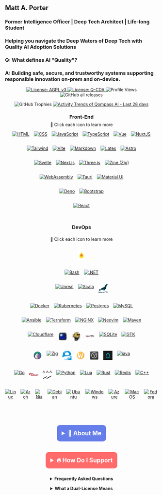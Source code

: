 <!-- /phaedrusflow/phaedrusflow/README.md-->
<!-- Qompass AI Founder Github Profile-->
<!--Copyright (C) 2025 Qompass AI, All rights reserved-->
<!------------------------------------------------------>

<h2>Matt A. Porter</h2>

<h3>Former Intelligence Officer | Deep Tech Architect | Life-long Student</h3>

<h3>Helping you navigate the Deep Waters of Deep Tech with Quality AI Adoption Solutions</h3>

<!-- [![Quality AI: Safe, Secure & Trustworthy](assets/images/mlkem-visualization.png)](https://phaedrusflow.github.io/phaedrusflow/diagrams/mlkem/) -->

<h3>Q: What defines AI "Quality"?</h3>

<h3>A: Building safe, secure, and trustworthy systems supporting responsible innovation on-prem and on-device.</h3>

<p align="center">
  <a href="https://www.gnu.org/licenses/agpl-3.0">
    <img src="https://img.shields.io/badge/License-AGPL%20v3-blue.svg" alt="License: AGPL v3">
  </a>
  <a href="./LICENSE-QCDA">
    <img src="https://img.shields.io/badge/license-Q--CDA-lightgrey.svg" alt="License: Q-CDA">
  </a>
  <img src="https://komarev.com/ghpvc/?username=phaedrusflow" alt="Profile Views">
  <img src="https://img.shields.io/github/downloads/phaedrusflow/phaedrusflow/total?style=flat-square"
    alt="GitHub all releases">
</p>

<div align="center">
  <img
    src="https://github-profile-trophy.vercel.app/?username=phaedrusflow&theme=gruvbox&no-frame=true&no-bg=true&margin-w=20&margin-h=15&column=3&rank=SECRET,SSS,SS"
    alt="GitHub Trophies" />

  <a href="https://next.ossinsight.io/widgets/official/compose-activity-trends?repo_id=41986369" target="_phaedrusflow">
    <picture>
      <source media="(prefers-color-scheme: dark)"
        srcset="https://next.ossinsight.io/widgets/official/compose-activity-trends/thumbnail.png?repo_id=41986369&image_size=auto&color_scheme=dark"
        width="815" height="auto">
      <img alt="Activity Trends of Qompass AI - Last 28 days"
        src="https://next.ossinsight.io/widgets/official/compose-activity-trends/thumbnail.png?repo_id=41986369&image_size=auto&color_scheme=light"
        width="815" height="auto">
    </picture>
  </a>
</div>

  <div align="center">
    <h3 align="center">Front-End</h3>
    <p align="center" style="font-size: 14px; margin-top: -10px;">
      <span>🔗 Click each icon to learn more</span>
    </p>
    <div class="tech-pyramid" style="display: flex; flex-direction: column; align-items: center; gap: 15px;">
      <div class="icon-row" style="display: flex; justify-content: center; gap: 15px; margin-bottom: 15px;">
        <a href="https://github.com/qompassai/html" class="icon-link">
          <img src="https://skillicons.dev/icons?i=html" alt="HTML" width="30" height="30" title="HTML" />
        </a>
        <a href="https://github.com/qompassai/css" class="icon-link">
          <img src="https://skillicons.dev/icons?i=css" alt="CSS" width="30" height="30" title="CSS" />
        </a>
        <a href="https://github.com/qompassai/javascript" class="icon-link">
          <img src="https://skillicons.dev/icons?i=js" alt="JavaScript" width="30" height="30" title="JavaScript" />
        </a>
        <a href="https://github.com/qompassai/typescript" class="icon-link">
          <img src="https://skillicons.dev/icons?i=ts" alt="TypeScript" width="30" height="30" title="TypeScript" />
        </a>
        <a href="https://github.com/qompassai/vue" class="icon-link">
          <img src="https://skillicons.dev/icons?i=vue" alt="Vue" width="30" height="30" title="Vue" />
        </a>
        <a href="https://github.com/qompassai/nuxtjs" class="icon-link">
          <img src="https://skillicons.dev/icons?i=nuxtjs" alt="NuxtJS" width="30" height="30" title="NuxtJS" />
        </a>
      </div>
      <div class="icon-row" style="display: flex; justify-content: center; gap: 15px; margin-bottom: 15px;">
        <a href="https://github.com/qompassai/tailwind" class="icon-link">
          <img src="https://skillicons.dev/icons?i=tailwind" alt="Tailwind" width="30" height="30" title="Tailwind" />
        </a>
        <a href="https://github.com/qompassai/vite" class="icon-link">
          <img src="https://skillicons.dev/icons?i=vite" alt="Vite" width="30" height="30" title="Vite" />
        </a>
        <a href="https://github.com/qompassai/markdown" class="icon-link">
          <img src="https://skillicons.dev/icons?i=md" alt="Markdown" width="30" height="30" title="Markdown" />
        </a>
        <a href="https://github.com/qompassai/latex" class="icon-link">
          <img src="https://skillicons.dev/icons?i=latex" alt="Latex" width="30" height="30" title="Latex" />
        </a>
        <a href="https://github.com/qompassai/astro" class="icon-link">
          <img src="https://skillicons.dev/icons?i=astro" alt="Astro" width="30" height="30" title="Astro" />
        </a>
      </div>
      <div class="icon-row" style="display: flex; justify-content: center; gap: 15px; margin-bottom: 15px;">
        <a href="https://github.com/qompassai/svelte" class="icon-link">
          <img src="https://skillicons.dev/icons?i=svelte" alt="Svelte" width="30" height="30" title="Svelte" />
        </a>
        <a href="https://github.com/qompassai/nextjs" class="icon-link">
          <img src="https://skillicons.dev/icons?i=nextjs" alt="Next.js" width="30" height="30" title="Next.js" />
        </a>
        <a href="https://github.com/qompassai/threejs" class="icon-link">
          <img src="https://skillicons.dev/icons?i=threejs" alt="Three.js" width="30" height="30" title="Three.js" />
        </a>
        <a href="https://github.com/qompassai/Zig" class="icon-link">
          <img src="https://skillicons.dev/icons?i=zig" alt="Zine (Zig)" width="30" height="30" title="Zine (Zig)" />
        </a>
      </div>
      <div class="icon-row" style="display: flex; justify-content: center; gap: 15px; margin-bottom: 15px;">
        <a href="https://github.com/qompassai/wasm" class="icon-link">
          <img src="https://skillicons.dev/icons?i=wasm" alt="WebAssembly" width="30" height="30" title="WebAssembly" />
        </a>
        <a href="https://github.com/qompassai/tauri" class="icon-link">
          <img src="https://skillicons.dev/icons?i=tauri" alt="Tauri" width="30" height="30" title="Tauri" />
        </a>
        <a href="https://github.com/qompassai/materialui" class="icon-link">
          <img src="https://skillicons.dev/icons?i=materialui" alt="Material UI" width="30" height="30"
            title="Material UI" />
        </a>
      </div>
      <div class="icon-row" style="display: flex; justify-content: center; gap: 15px; margin-bottom: 15px;">
        <a href="https://github.com/qompassai/deno" class="icon-link">
          <img src="https://skillicons.dev/icons?i=deno" alt="Deno" width="30" height="30" title="Deno" />
        </a>
        <a href="https://github.com/qompassai/bootstrap" class="icon-link">
          <img src="https://skillicons.dev/icons?i=bootstrap" alt="Bootstrap" width="30" height="30"
            title="Bootstrap" />
        </a>
      </div>
      <div class="icon-row" style="display: flex; justify-content: center; gap: 15px; margin-bottom: 15px;">
        <a href="https://github.com/qompassai/react" class="icon-link">
          <img src="https://skillicons.dev/icons?i=react" alt="React" width="30" height="30" title="React" />
        </a>
      </div>
      <h3 align="center">DevOps</h3>
      <p align="center" style="font-size: 14px; margin-top: -10px;">
        <span>🔗 Click each icon to learn more</span>
      </p>
      <div class="icon-row" style="display: flex; justify-content: center; gap: 15px; margin-bottom: 15px;">
        <a href="https://github.com/qompassai/mojo" class="icon-link">
          <img src="https://raw.githubusercontent.com/PhaedrusFlow/phaedrusflow/main/assets/icons/mojo.svg" alt="Mojo"
            width="30" height="30" title="Mojo" />
        </a>
      </div>
      <div class="icon-row" style="display: flex; justify-content: center; gap: 15px; margin-bottom: 15px;">
        <a href="https://github.com/qompassai/shell" class="icon-link">
          <img src="https://skillicons.dev/icons?i=bash" alt="Bash" width="30" height="30" title="Bash" />
        </a>
        <a href="https://github.com/qompassai/dotnet" class="icon-link">
          <img src="https://skillicons.dev/icons?i=dotnet" alt=".NET" width="30" height="30" title=".NET" />
        </a>
      </div>
      <div class="icon-row" style="display: flex; justify-content: center; gap: 15px; margin-bottom: 15px;">
        <a href="https://github.com/qompassai/unreal" class="icon-link">
          <img src="https://skillicons.dev/icons?i=unreal" alt="Unreal" width="30" height="30" title="Unreal" />
        </a>
        <a href="https://github.com/qompassai/scala" class="icon-link">
          <img src="https://skillicons.dev/icons?i=scala" alt="Scala" width="30" height="30" title="Scala" />
        </a>
        <a href="https://github.com/qompassai/mariadb" class="icon-link">
          <img src="assets/icons/mariadb.svg" alt="MariaDB" width="30" height="30" title="MariaDB" />
        </a>
      </div>
      <div class="icon-row" style="display: flex; justify-content: center; gap: 15px; margin-bottom: 15px;">
        <a href="https://github.com/qompassai/containers" class="icon-link">
          <img src="https://skillicons.dev/icons?i=docker" alt="Docker" width="30" height="30" title="Docker" />
        </a>
        <a href="https://github.com/qompassai/k8s" class="icon-link">
          <img src="https://skillicons.dev/icons?i=kubernetes" alt="Kubernetes" width="30" height="30"
            title="Kubernetes" />
        </a>
        <a href="https://github.com/qompassai/psql" class="icon-link">
          <img src="https://skillicons.dev/icons?i=postgres" alt="Postgres" width="30" height="30" title="Postgres" />
        </a>
        <a href="https://github.com/qompassai/mysql" class="icon-link">
          <img src="https://skillicons.dev/icons?i=mysql" alt="MySQL" width="30" height="30" title="MySQL" />
        </a>
      </div>
      <div class="icon-row" style="display: flex; justify-content: center; gap: 15px; margin-bottom: 15px;">
        <a href="https://github.com/qompassai/ansible" class="icon-link">
          <img src="https://skillicons.dev/icons?i=ansible" alt="Ansible" width="30" height="30" title="Ansible" />
        </a>
        <a href="https://github.com/qompassai/terraform" class="icon-link">
          <img src="https://skillicons.dev/icons?i=terraform" alt="Terraform" width="30" height="30"
            title="Terraform" />
        </a>
        <a href="https://github.com/qompassai/nginx" class="icon-link">
          <img src="https://skillicons.dev/icons?i=nginx" alt="NGINX" width="30" height="30" title="NGINX" />
        </a>
        <a href="https://github.com/qompassai/Diver" class="icon-link">
          <img src="https://skillicons.dev/icons?i=neovim" alt="Neovim" width="30" height="30" title="Neovim" />
        </a>
        <a href="https://github.com/qompassai/maven" class="icon-link">
          <img src="https://skillicons.dev/icons?i=maven" alt="Maven" width="30" height="30" title="Maven" />
        </a>
      </div>
      <div class="icon-row" style="display: flex; justify-content: center; gap: 15px; margin-bottom: 15px;">
        <a href="https://github.com/qompassai/qai" class="icon-link">
          <img src="https://skillicons.dev/icons?i=cloudflare" alt="Cloudflare" width="30" height="30"
            title="Cloudflare" />
        </a>
        <a href="https://github.com/qompassai/shell" class="icon-link">
          <img src="assets/icons/ghostty.svg" alt="Ghostty" width="30" height="30" title="Ghostty" />
        </a>
        <a href="https://github.com/qompassai/qssh" class="icon-link">
          <img src="assets/icons/openssh.svg" alt="OpenSSH" width="30" height="30" title="OpenSSH" />
        </a>
        <a href="https://github.com/qompassai/qssl" class="icon-link">
          <img src="assets/icons/openssl.svg" alt="OpenSSL" width="30" height="30" title="OpenSSL" />
        </a>
        <a href="https://github.com/qompassai/sqlite" class="icon-link">
          <img src="https://skillicons.dev/icons?i=sqlite" alt="SQLite" width="30" height="30" title="SQLite" />
        </a>
        <a href="https://github.com/qompassai/gtk" class="icon-link">
          <img src="https://skillicons.dev/icons?i=gtk" alt="GTK" width="30" height="30" title="GTK" />
        </a>
      </div>
      <div class="icon-row" style="display: flex; justify-content: center; gap: 15px; margin-bottom: 15px;">
        <a href="https://github.com/qompassai/Tor" class="icon-link">
          <img src="assets/icons/tor.svg" alt="Tor" width="30" height="30" title="Tor" />
        </a>
        <a href="https://github.com/qompassai/Zig" class="icon-link">
          <img src="https://skillicons.dev/icons?i=zig" alt="Zig" width="30" height="30" title="Zig" />
        </a>
        <a href="https://github.com/qompassai/qpg" class="icon-link">
          <img src="assets/icons/gnupg.svg" alt="GnuPG" width="30" height="30" title="GnuPG" />
        </a>
        <a href="https://github.com/qompassai/wayland" class="icon-link">
          <img src="assets/icons/wayland.svg" alt="Wayland" width="30" height="30" title="Wayland" />
        </a>
        <a href="https://github.com/qompassai/obs" class="icon-link">
          <img src="assets/icons/obs-studio.svg" alt="OBS" width="30" height="30" title="OBS" />
        </a>
        <a href="https://github.com/qompassai/Hyprland" class="icon-link">
          <img src="assets/icons/hyprland.svg" alt="Hyprland" width="30" height="30" title="Hyprland" />
        </a>
        <a href="https://github.com/qompassai/java" class="icon-link">
          <img src="https://skillicons.dev/icons?i=java" alt="java" width="30" height="30" title="Java" />
        </a>
      </div>
      <div class="icon-row" style="display: flex; justify-content: center; gap: 15px; margin-bottom: 15px;">
        <a href="https://github.com/qompassai/go" class="icon-link">
          <img src="https://skillicons.dev/icons?i=go" alt="Go" width="30" height="30" title="Go" />
        </a>
        <a href="https://github.com/qompassai/Vulkan" class="icon-link">
          <img src="assets/icons/vulkan.svg" alt="Vulkan" width="30" height="30" title="Vulkan" />
        </a>
        <a href="https://github.com/qompassai/pipewire" class="icon-link">
          <img src="assets/icons/pipewire.svg" alt="Pipewire" width="30" height="30" title="Pipewire" />
        </a><a href="https://github.com/qompassai/Python" class="icon-link">
          <img src="https://skillicons.dev/icons?i=python" alt="Python" width="30" height="30" title="Python" />
        </a>
        <a href="https://github.com/qompassai/Lua" class="icon-link">
          <img src="https://skillicons.dev/icons?i=lua" alt="Lua" width="30" height="30" title="Lua" />
        </a>
        <a href="https://github.com/qompassai/Rust" class="icon-link">
          <img src="https://skillicons.dev/icons?i=rust" alt="Rust" width="30" height="30" title="Rust" />
        </a>
        <a href="https://github.com/qompassai/valkey" class="icon-link">
          <img src="https://skillicons.dev/icons?i=redis" alt="Redis" width="30" height="30" title="Redis" />
        </a>
        <a href="https://github.com/qompassai/cpp" class="icon-link">
          <img src="https://skillicons.dev/icons?i=cpp" alt="C++" width="30" height="30" title="C++" />
        </a>
      </div>
      <div class="icon-row" style="display: flex; justify-content: center; gap: 15px; margin-bottom: 15px;">
        <a href="https://github.com/qompassai/linux" class="icon-link">
          <img src="https://skillicons.dev/icons?i=linux" alt="Linux" width="30" height="30" title="Linux" />
        </a>
        <a href="https://github.com/qompassai/arch" class="icon-link">
          <img src="https://skillicons.dev/icons?i=arch" alt="Arch" width="30" height="30" title="Arch" />
        </a>
        <a href="https://github.com/qompassai/nix" class="icon-link">
          <img src="https://skillicons.dev/icons?i=nix" alt="Nix" width="30" height="30" title="Nix" />
        </a>
        <a href="https://github.com/qompassai/debian" class="icon-link">
          <img src="https://skillicons.dev/icons?i=debian" alt="Debian" width="30" height="30" title="Debian" />
        </a>
        <a href="https://github.com/qompassai/ubuntu" class="icon-link">
          <img src="https://skillicons.dev/icons?i=ubuntu" alt="Ubuntu" width="30" height="30" title="Ubuntu" />
        </a>
        <a href="https://github.com/qompassai/windows" class="icon-link">
          <img src="https://skillicons.dev/icons?i=windows" alt="Windows" width="30" height="30" title="Windows" />
        </a>
        <a href="https://github.com/qompassai/azure" class="icon-link">
          <img src="https://skillicons.dev/icons?i=azure" alt="Azure" width="30" height="30" title="Azure" />
        </a>
        <a href="https://github.com/qompassai/apple" class="icon-link">
          <img src="https://skillicons.dev/icons?i=apple" alt="MacOS" width="30" height="30" title="MacOS" />
        </a>
        <a href="https://github.com/qompassai/fedora" class="icon-link">
          <img src="https://skillicons.dev/icons?i=redhat" alt="Fedora" width="30" height="30" title="Fedora" />
        </a>
      </div>

***

<details>
<summary style="font-size: 1.4em; font-weight: bold; padding: 15px; background: #667eea; color: white; border-radius: 10px; cursor: pointer; margin: 10px 0;"><strong>🧭 About Me</strong></summary>
<blockquote style="font-size: 1.2em; line-height: 1.8; padding: 25px; background: #f8f9fa; border-left: 6px solid #667eea; border-radius: 8px; margin: 15px 0; box-shadow: 0 2px 8px rgba(0,0,0,0.1);">

<div align="center">
  <p>Matthew A. Porter<br>
  Former Intelligence Officer<br>
  Educator & Learner<br>
  DeepTech Founder & CEO</p>
</div>

<h3>My Publications</h3>
  <p>
    <a href="https://orcid.org/0000-0002-0302-4812">
      <img src="https://img.shields.io/badge/ORCID-0000--0002--0302--4812-green?style=flat-square&logo=orcid" alt="ORCID">
    </a>
    <a href="https://www.researchgate.net/profile/Matt-Porter-7">
      <img src="https://img.shields.io/badge/ResearchGate-Open--Research-blue?style=flat-square&logo=researchgate" alt="ResearchGate">
    </a>
    <a href="https://zenodo.org/communities/qompassai">
      <img src="https://img.shields.io/badge/Zenodo-Publications-blue?style=flat-square&logo=zenodo" alt="Zenodo">
    </a>
  </p>

<h3>My Developer Programs</h3>

[![NVIDIA Developer](https://img.shields.io/badge/NVIDIA-Developer_Program-76B900?style=for-the-badge\&logo=nvidia\&logoColor=white)](https://developer.nvidia.com/)
[![Meta Developer](https://img.shields.io/badge/Meta-Developer_Program-0668E1?style=for-the-badge\&logo=meta\&logoColor=white)](https://developers.facebook.com/)
[![HackerOne](https://img.shields.io/badge/-HackerOne-%23494649?style=for-the-badge\&logo=hackerone\&logoColor=white)](https://hackerone.com/phaedrusflow)
[![HuggingFace](https://img.shields.io/badge/HuggingFace-qompass-yellow?style=flat-square\&logo=huggingface)](https://huggingface.co/qompass)
[![Epic Games Developer](https://img.shields.io/badge/Epic_Games-Developer_Program-313131?style=for-the-badge\&logo=epic-games\&logoColor=white)](https://dev.epicgames.com/)

<h3>My Professional Profiles</h3>
  <p>
    <a href="https://www.linkedin.com/in/matt-a-porter-103535224/">
      <img src="https://img.shields.io/badge/LinkedIn-Matt--Porter-blue?style=flat-square&logo=linkedin" alt="Personal LinkedIn">
    </a>
    <a href="https://www.linkedin.com/company/95058568/">
      <img src="https://img.shields.io/badge/LinkedIn-Qompass--AI-blue?style=flat-square&logo=linkedin" alt="Startup LinkedIn">
    </a>
  </p>

<h3>My Social Media</h3>
  <p>
    <a href="https://twitter.com/PhaedrusFlow">
      <img src="https://img.shields.io/badge/Twitter-@PhaedrusFlow-blue?style=flat-square&logo=twitter" alt="X/Twitter">
    </a>
    <a href="https://www.instagram.com/phaedrusflow">
      <img src="https://img.shields.io/badge/Instagram-phaedrusflow-purple?style=flat-square&logo=instagram" alt="Instagram">
    </a>
    <a href="https://www.youtube.com/@qompassai">
      <img src="https://img.shields.io/badge/YouTube-QompassAI-red?style=flat-square&logo=youtube" alt="Qompass AI YouTube">
    </a>
  </p>

</blockquote>
</details>

<details>
<summary style="font-size: 1.4em; font-weight: bold; padding: 15px; background: #ff6b6b; color: white; border-radius: 10px; cursor: pointer; margin: 10px 0;"><strong>🔥 How Do I Support</strong></summary>
<blockquote style="font-size: 1.2em; line-height: 1.8; padding: 25px; background: #fff5f5; border-left: 6px solid #ff6b6b; border-radius: 8px; margin: 15px 0; box-shadow: 0 2px 8px rgba(0,0,0,0.1);">

<div align="center">

<table>
<tr>
<th align="center">🏛️ Qompass AI Pre-Seed Funding 2023-2025</th>
<th align="center">🏆 Amount</th>
<th align="center">📅 Date</th>
</tr>
<tr>
<td><a href="https://github.com/qompassai/r4r" title="RJOS/Zimmer Biomet Research Grant Repository">RJOS/Zimmer Biomet Research Grant</a></td>
<td align="center">$30,000</td>
<td align="center">March 2024</td>
</tr>
<tr>
<td><a href="https://github.com/qompassai/PathFinders" title="GitHub Repository">Pathfinders Intern Program</a><br>
<small><a href="https://www.linkedin.com/posts/evergreenbio_bioscience-internships-workforcedevelopment-activity-7253166461416812544-uWUM/" target="_blank">View on LinkedIn</a></small></td>
<td align="center">$2,000</td>
<td align="center">October 2024</td>
</tr>
</table>

<br>
<h4>🤝 How To Support Our Mission</h4>

[![GitHub Sponsors](https://img.shields.io/badge/GitHub-Sponsor-EA4AAA?style=for-the-badge\&logo=github-sponsors\&logoColor=white)](https://github.com/sponsors/phaedrusflow)
[![Patreon](https://img.shields.io/badge/Patreon-Support-F96854?style=for-the-badge\&logo=patreon\&logoColor=white)](https://patreon.com/qompassai)
[![Liberapay](https://img.shields.io/badge/Liberapay-Donate-F6C915?style=for-the-badge\&logo=liberapay\&logoColor=black)](https://liberapay.com/qompassai)
[![Open Collective](https://img.shields.io/badge/Open%20Collective-Support-7FADF2?style=for-the-badge\&logo=opencollective\&logoColor=white)](https://opencollective.com/qompassai)
[![Buy Me A Coffee](https://img.shields.io/badge/Buy%20Me%20A%20Coffee-Support-FFDD00?style=for-the-badge\&logo=buy-me-a-coffee\&logoColor=black)](https://www.buymeacoffee.com/phaedrusflow)

<details markdown="1">
<summary><strong>🔐 Cryptocurrency Donations</strong></summary>

**Monero (XMR):**

<div align="center">
<img src="https://raw.githubusercontent.com/qompassai/svg/main/assets/monero-qr.svg" alt="Monero QR Code" width="180">
</div>

<div style="margin: 10px 0;">
    <code>42HGspSFJQ4MjM5ZusAiKZj9JZWhfNgVraKb1eGCsHoC6QJqpo2ERCBZDhhKfByVjECernQ6KeZwFcnq8hVwTTnD8v4PzyH</code>
  </div>

<button onclick="navigator.clipboard.writeText('42HGspSFJQ4MjM5ZusAiKZj9JZWhfNgVraKb1eGCsHoC6QJqpo2ERCBZDhhKfByVjECernQ6KeZwFcnq8hVwTTnD8v4PzyH')" style="padding: 6px 12px; background: #FF6600; color: white; border: none; border-radius: 4px; cursor: pointer;">
    📋 Copy Address
  </button>
<p><i>Funding helps us continue our research at the intersection of AI, healthcare, and education</i></p>

</blockquote>
</details>
</details>

<details id="FAQ">
  <summary><strong>Frequently Asked Questions</strong></summary>

### Q: How do you mitigate against bias?

**TLDR - we do math to make AI ethically useful**

### A: We delineate between mathematical bias (MB) - a fundamental parameter in neural network equations - and algorithmic/social bias (ASB). While MB is optimized during model training through backpropagation, ASB requires careful consideration of data sources, model architecture, and deployment strategies. We implement attention mechanisms for improved input processing and use legal open-source data and secure web-search APIs to help mitigate ASB.

[AAMC AI Guidelines | One way to align AI against ASB](https://www.aamc.org/about-us/mission-areas/medical-education/principles-ai-use)

### AI Math at a glance

## Forward Propagation Algorithm

$$
y = w_1x_1 + w_2x_2 + ... + w_nx_n + b
$$

Where:

- $y$ represents the model output
- $(x_1, x_2, ..., x_n)$ are input features
- $(w_1, w_2, ..., w_n)$ are feature weights
- $b$ is the bias term

### Neural Network Activation

For neural networks, the bias term is incorporated before activation:

$$
z = \\sum\_{i=1}^{n} w_ix_i + b
$$
$$
a = \\sigma(z)
$$

Where:

- $z$ is the weighted sum plus bias
- $a$ is the activation output
- $\\sigma$ is the activation function

### Attention Mechanism- aka what makes the Transformer (The "T" in ChatGPT) powerful

- [Attention High level overview video](https://www.youtube.com/watch?v=fjJOgb-E41w)

- [Attention Is All You Need Arxiv Paper](https://arxiv.org/abs/1706.03762)

The Attention mechanism equation is:

$$
\\text{Attention}(Q, K, V) = \\text{softmax}\\left( \\frac{QK^T}{\\sqrt{d_k}} \\right) V
$$

Where:

- $Q$ represents the Query matrix
- $K$ represents the Key matrix
- $V$ represents the Value matrix
- $d_k$ is the dimension of the key vectors
- $\\text{softmax}(\\cdot)$ normalizes scores to sum to 1

### Q: Do I have to buy a Linux computer to use this? I don't have time for that!

### A: No. You can run Linux and/or the tools we share alongside your existing operating system:

- Windows users can use Windows Subsystem for Linux [WSL](https://learn.microsoft.com/en-us/windows/wsl/install)
- Mac users can use [Homebrew](https://brew.sh/)
- The code-base instructions were developed with both beginners and advanced users in mind.

### Q: Do you have to get a masters in AI?

### A: Not if you don't want to. To get competent enough to get past ChatGPT dependence at least, you just need a computer and a beginning's mindset. Huggingface is a good place to start.

- [Huggingface](https://docs.google.com/presentation/d/1IkzESdOwdmwvPxIELYJi8--K3EZ98_cL6c5ZcLKSyVg/edit#slide=id.p)

### Q: What makes a "small" AI model?

### A: AI models ~=10 billion(10B) parameters and below. For comparison, OpenAI's GPT4o contains approximately 200B parameters.

</details>

<details id="Dual-License Notice">
  <summary><strong>What a Dual-License Means</strong></summary>

### Protection for Vulnerable Populations

The dual licensing aims to address the cybersecurity gap that disproportionately affects underserved populations. As highlighted by recent attacks<sup><a href="#ref1">[1]</a></sup>, low-income residents, seniors, and foreign language speakers face higher-than-average risks of being victims of cyberattacks. By offering both open-source and commercial licensing options, we encourage the development of cybersecurity solutions that can reach these vulnerable groups while also enabling sustainable development and support.

### Preventing Malicious Use

The AGPL-3.0 license ensures that any modifications to the software remain open source, preventing bad actors from creating closed-source variants that could be used for exploitation. This is especially crucial given the rising threats to vulnerable communities, including children in educational settings. The attack on Minneapolis Public Schools, which resulted in the leak of 300,000 files and a $1 million ransom demand, highlights the importance of transparency and security<sup><a href="#ref8">[8]</a></sup>.

### Addressing Cybersecurity in Critical Sectors

The commercial license option allows for tailored solutions in critical sectors such as healthcare, which has seen significant impacts from cyberattacks. For example, the recent Change Healthcare attack<sup><a href="#ref4">[4]</a></sup> affected millions of Americans and caused widespread disruption for hospitals and other providers. In January 2025, CISA<sup><a href="#ref2">[2]</a></sup> and FDA<sup><a href="#ref3">[3]</a></sup> jointly warned of critical backdoor vulnerabilities in Contec CMS8000 patient monitors, revealing how medical devices could be compromised for unauthorized remote access and patient data manipulation.

### Supporting Cybersecurity Awareness

The dual licensing model supports initiatives like the Cybersecurity and Infrastructure Security Agency (CISA) efforts to improve cybersecurity awareness<sup><a href="#ref7">[7]</a></sup> in "target rich" sectors, including K-12 education<sup><a href="#ref5">[5]</a></sup>. By allowing both open-source and commercial use, we aim to facilitate the development of tools that support these critical awareness and protection efforts.

### Bridging the Digital Divide

The unfortunate reality is that too many individuals and organizations have gone into a frenzy in every facet of our daily lives<sup><a href="#ref6">[6]</a></sup>. These unfortunate folks identify themselves with their talk of "10X" returns and building towards Artificial General Intelligence aka "AGI" while offering GPT wrappers. Our dual licensing approach aims to acknowledge this deeply concerning predatory paradigm with clear eyes while still operating to bring the best parts of the open-source community with our services and solutions.

### Recent Cybersecurity Attacks

Recent attacks underscore the importance of robust cybersecurity measures:

- The Change Healthcare cyberattack in February 2024 affected millions of Americans and caused significant disruption to healthcare providers.
- The White House and Congress jointly designated October 2024 as Cybersecurity Awareness Month. This designation comes with over 100 actions that align the Federal government and public/private sector partners are taking to help every man, woman, and child to safely navigate the age of AI.

By offering both open source and commercial licensing options, we strive to create a balance that promotes innovation and accessibility. We address the complex cybersecurity challenges faced by vulnerable populations and critical infrastructure sectors as the foundation of our solutions, not an afterthought.

### References

<div id="footnotes">
<p id="ref1"><strong>[1]</strong> <a href="https://www.whitehouse.gov/briefing-room/statements-releases/2024/10/02/international-counter-ransomware-initiative-2024-joint-statement/">International Counter Ransomware Initiative 2024 Joint Statement</a></p>

<p id="ref2"><strong>[2]</strong> <a href="https://www.cisa.gov/sites/default/files/2025-01/fact-sheet-contec-cms8000-contains-a-backdoor-508c.pdf">Contec CMS8000 Contains a Backdoor</a></p>

<p id="ref3"><strong>[3]</strong> <a href="https://www.aha.org/news/headline/2025-01-31-cisa-fda-warn-vulnerabilities-contec-patient-monitors">CISA, FDA warn of vulnerabilities in Contec patient monitors</a></p>

<p id="ref4"><strong>[4]</strong> <a href="https://www.chiefhealthcareexecutive.com/view/the-top-10-health-data-breaches-of-the-first-half-of-2024">The Top 10 Health Data Breaches of the First Half of 2024</a></p>

<p id="ref5"><strong>[5]</strong> <a href="https://www.cisa.gov/K12Cybersecurity">CISA's K-12 Cybersecurity Initiatives</a></p>

<p id="ref6"><strong>[6]</strong> <a href="https://www.ftc.gov/business-guidance/blog/2024/09/operation-ai-comply-continuing-crackdown-overpromises-ai-related-lies">Federal Trade Commission Operation AI Comply: continuing the crackdown on overpromises and AI-related lies</a></p>

<p id="ref7"><strong>[7]</strong> <a href="https://www.whitehouse.gov/briefing-room/presidential-actions/2024/09/30/a-proclamation-on-cybersecurity-awareness-month-2024/">A Proclamation on Cybersecurity Awareness Month, 2024</a></p>

<p id="ref8"><strong>[8]</strong> <a href="https://therecord.media/minneapolis-schools-say-data-breach-affected-100000/">Minneapolis school district says data breach affected more than 100,000 people</a></p>
</div>
</details>
